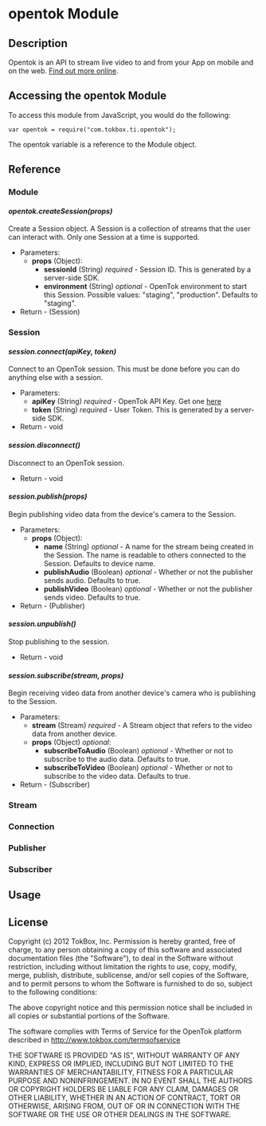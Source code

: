 # opentok Module

## Description

Opentok is an API to stream live video to and from your App on mobile and on the web. [Find out more online](http://www.tokbox.com/opentok/api).

## Accessing the opentok Module

To access this module from JavaScript, you would do the following:

	var opentok = require("com.tokbox.ti.opentok");

The opentok variable is a reference to the Module object.	

## Reference

### Module

#### _opentok.createSession(props)_

Create a Session object. A Session is a collection of streams that the user can interact with. Only one Session at a time is supported.

*  Parameters:
    *  __props__ (Object):
        * __sessionId__ (String) _required_ - Session ID. This is generated by a server-side SDK.
        * __environment__ (String) _optional_ - OpenTok environment to start this Session. Possible values: "staging", "production". Defaults to "staging".
*  Return - (Session)
       
### Session

#### _session.connect(apiKey, token)_

Connect to an OpenTok session. This must be done before you can do anything else with a session.

*  Parameters:
    * __apiKey__ (String) _required_ - OpenTok API Key. Get one [here](http://www.tokbox.com/opentok/api/tools/js/apikey)
    * __token__ (String) _required_ - User Token. This is generated by a server-side SDK.
*  Return - void

#### _session.disconnect()_

Disconnect to an OpenTok session.

*  Return - void

#### _session.publish(props)_

Begin publishing video data from the device's camera to the Session.

*  Parameters:
    *  __props__ (Object):
        * __name__ (String) _optional_ - A name for the stream being created in the Session. The name is readable to others connected to the Session. Defaults to device name.
        * __publishAudio__ (Boolean) _optional_ - Whether or not the publisher sends audio. Defaults to true.
        * __publishVideo__ (Boolean) _optional_ - Whether or not the publisher sends video. Defaults to true.
*  Return - (Publisher)

#### _session.unpublish()_

Stop publishing to the session.

*  Return - void

#### _session.subscribe(stream, props)_

Begin receiving video data from another device's camera who is publishing to the Session.

*  Parameters:
    *  __stream__ (Stream) _required_ - A Stream object that refers to the video data from another device.
    *  __props__ (Object) _optional_:
        * __subscribeToAudio__ (Boolean) _optional_ - Whether or not to subscribe to the audio data. Defaults to true.
        * __subscribeToVideo__ (Boolean) _optional_ - Whether or not to subscribe to the video data. Defaults to true.
*  Return - (Subscriber)

### Stream

### Connection

### Publisher

### Subscriber

## Usage

## License

Copyright (c) 2012 TokBox, Inc.
Permission is hereby granted, free of charge, to any person obtaining a copy of
this software and associated documentation files (the "Software"), to deal in 
the Software without restriction, including without limitation the rights to 
use, copy, modify, merge, publish, distribute, sublicense, and/or sell copies 
of the Software, and to permit persons to whom the Software is furnished to do 
so, subject to the following conditions:

The above copyright notice and this permission notice shall be included in all 
copies or substantial portions of the Software.

The software complies with Terms of Service for the OpenTok platform described 
in http://www.tokbox.com/termsofservice

THE SOFTWARE IS PROVIDED "AS IS", WITHOUT WARRANTY OF ANY KIND, EXPRESS OR 
IMPLIED, INCLUDING BUT NOT LIMITED TO THE WARRANTIES OF MERCHANTABILITY, 
FITNESS FOR A PARTICULAR PURPOSE AND NONINFRINGEMENT. IN NO EVENT SHALL THE 
AUTHORS OR COPYRIGHT HOLDERS BE LIABLE FOR ANY CLAIM, DAMAGES OR OTHER 
LIABILITY, WHETHER IN AN ACTION OF CONTRACT, TORT OR OTHERWISE, ARISING FROM, 
OUT OF OR IN CONNECTION WITH THE SOFTWARE OR THE USE OR OTHER DEALINGS IN THE 
SOFTWARE.

